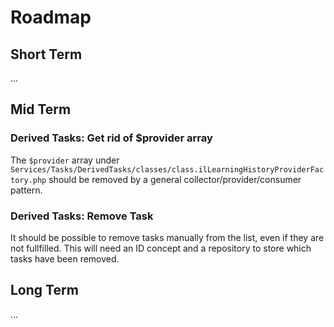 # Roadmap

## Short Term

...

## Mid Term

### Derived Tasks: Get rid of $provider array

The `$provider` array under `Services/Tasks/DerivedTasks/classes/class.ilLearningHistoryProviderFactory.php` should be removed by a general collector/provider/consumer pattern.

### Derived Tasks: Remove Task

It should be possible to remove tasks manually from the list, even if they are not fullfilled. This will need an ID concept and a repository to store which tasks have been removed.

## Long Term

...
